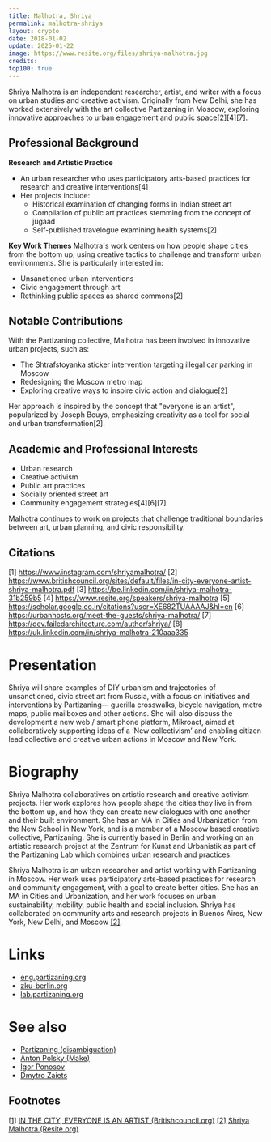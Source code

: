 ```yaml
---
title: Malhotra, Shriya
permalink: malhotra-shriya
layout: crypto
date: 2018-01-02
update: 2025-01-22
image: https://www.resite.org/files/shriya-malhotra.jpg
credits:
top100: true
---
```


Shriya Malhotra is an independent researcher, artist, and writer with a focus on urban studies and creative activism. Originally from New Delhi, she has worked extensively with the art collective Partizaning in Moscow, exploring innovative approaches to urban engagement and public space[2][4][7].

## Professional Background

**Research and Artistic Practice**
- An urban researcher who uses participatory arts-based practices for research and creative interventions[4]
- Her projects include:
  - Historical examination of changing forms in Indian street art
  - Compilation of public art practices stemming from the concept of jugaad
  - Self-published travelogue examining health systems[2]

**Key Work Themes**
Malhotra's work centers on how people shape cities from the bottom up, using creative tactics to challenge and transform urban environments. She is particularly interested in:
- Unsanctioned urban interventions
- Civic engagement through art
- Rethinking public spaces as shared commons[2]

## Notable Contributions

With the Partizaning collective, Malhotra has been involved in innovative urban projects, such as:
- The Shtrafstoyanka sticker intervention targeting illegal car parking in Moscow
- Redesigning the Moscow metro map
- Exploring creative ways to inspire civic action and dialogue[2]

Her approach is inspired by the concept that "everyone is an artist", popularized by Joseph Beuys, emphasizing creativity as a tool for social and urban transformation[2].

## Academic and Professional Interests

- Urban research
- Creative activism
- Public art practices
- Socially oriented street art
- Community engagement strategies[4][6][7]

Malhotra continues to work on projects that challenge traditional boundaries between art, urban planning, and civic responsibility.

## Citations

[1] https://www.instagram.com/shriyamalhotra/
[2] https://www.britishcouncil.org/sites/default/files/in-city-everyone-artist-shriya-malhotra.pdf
[3] https://be.linkedin.com/in/shriya-malhotra-31b259b5
[4] https://www.resite.org/speakers/shriya-malhotra
[5] https://scholar.google.co.in/citations?user=XE682TUAAAAJ&hl=en
[6] https://urbanhosts.org/meet-the-guests/shriya-malhotra/
[7] https://dev.failedarchitecture.com/author/shriya/
[8] https://uk.linkedin.com/in/shriya-malhotra-210aaa335

# Presentation

Shriya will share examples of DIY urbanism and trajectories of unsanctioned, civic street art from Russia, with a focus on initiatives and interventions by Partizaning— guerilla crosswalks, bicycle navigation, metro maps, public mailboxes and other actions. She will also discuss the development a new web / smart phone platform, Mikroact, aimed at collaboratively supporting ideas of a ‘New collectivism’ and enabling citizen lead collective and creative urban actions in Moscow and New York.

# Biography

Shriya Malhotra collaboratives on artistic research and creative activism projects. Her work explores how people shape the cities they live in from the bottom up, and how they can create new dialogues with one another and their built environment. She has an MA in Cities and Urbanization from the New School in New York, and is a member of a Moscow based creative collective, Partizaning. She is currently based in Berlin and working on an artistic research project at the Zentrum for Kunst and Urbanistik as part of the Partizaning Lab which combines urban research and practices.


Shriya Malhotra is an urban researcher and artist working with Partizaning in Moscow. Her work uses participatory arts-based practices for research and community engagement, with a goal to create better cities. She has an MA in Cities and Urbanization, and her work focuses on urban sustainability, mobility, public health and social inclusion. Shriya has collaborated on community arts and research projects in Buenos Aires, New York, New Delhi, and Moscow <span id="a2">[\[2\]](#f2)</span>.

# Links

+ [eng.partizaning.org](eng.partizaning.org)
+ [zku-berlin.org](zku-berlin.org)
+ [lab.partizaning.org](lab.partizaning.org)

# See also

+ [Partizaning (disambiguation)](partizaning-disambiguation)
+ [Anton Polsky (Make)](polsky-anton-make)
+ [Igor Ponosov](ponosov-igor)
+ [Dmytro Zaiets](zaiets-dmytro)

## Footnotes

[[1]](#a1) <span id="f1"></span> [IN THE CITY, EVERYONE IS AN ARTIST (Britishcouncil.org)](https://www.britishcouncil.org/sites/default/files/shriyamalhotra_a4_digital_highres.pdf)
[[2]](#a2) <span id="f2"></span> [Shriya Malhotra (Resite.org)](https://www.resite.org/speakers/shriya-malhotra)
